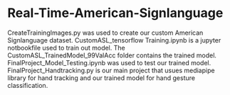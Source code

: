 # Real-Time-American-Signlanguage
CreateTrainingImages.py was used to create our custom American Signlanguage dataset.
CustomASL_tensorflow Training.ipynb is a jupyter notbookfile used to train out model.
The CustomASL_TrainedModel_99ValAcc folder contains the trained model.
FinalProject_Model_Testing.ipynb was used to test our trained model.
FinalProject_Handtracking.py is our main project that usues mediapipe library for hand tracking and our trained model for hand gesture classification.
